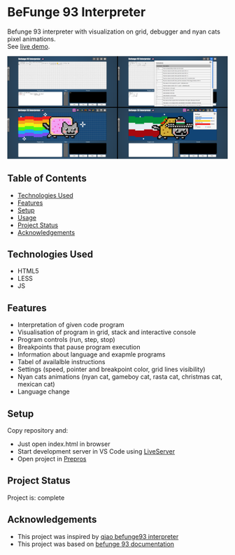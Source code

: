 # BeFunge 93 Interpreter
Befunge 93 interpreter with visualization on grid, debugger and nyan cats pixel animations.<br>
See [live demo](https://pas-artur.000webhostapp.com/BeFunge93Interpreter/).

![Example screenshot](screenshot.png)

## Table of Contents
* [Technologies Used](#technologies-used)
* [Features](#features)
* [Setup](#setup)
* [Usage](#usage)
* [Project Status](#project-status)
* [Acknowledgements](#acknowledgements)


## Technologies Used
- HTML5
- LESS
- JS


## Features
- Interpretation of given code program
- Visualisation of program in grid, stack and interactive console
- Program controls (run, step, stop)
- Breakpoints that pause program execution
- Information about language and exapmle programs
- Tabel of availalble instructions
- Settings (speed, pointer and breakpoint color, grid lines visibility)
- Nyan cats animations (nyan cat, gameboy cat, rasta cat, christmas cat, mexican cat)
- Language change


## Setup
Copy repository and:
- Just open index.html in browser
- Start development server in VS Code using [LiveServer](https://marketplace.visualstudio.com/items?itemName=ritwickdey.LiveServer)
- Open project in [Prepros](https://prepros.io)


## Project Status
Project is: complete


## Acknowledgements
- This project was inspired by [qiao befunge93 interpreter](http://qiao.github.io/javascript-playground/visual-befunge93-interpreter/) 
- This project was based on [befunge 93 documentation](https://github.com/catseye/Befunge-93/blob/master/doc/Befunge-93.markdown)

